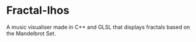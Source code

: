 # Fractal-Ihos
A music visualiser made in C++ and GLSL that displays fractals based on the Mandelbrot Set.
